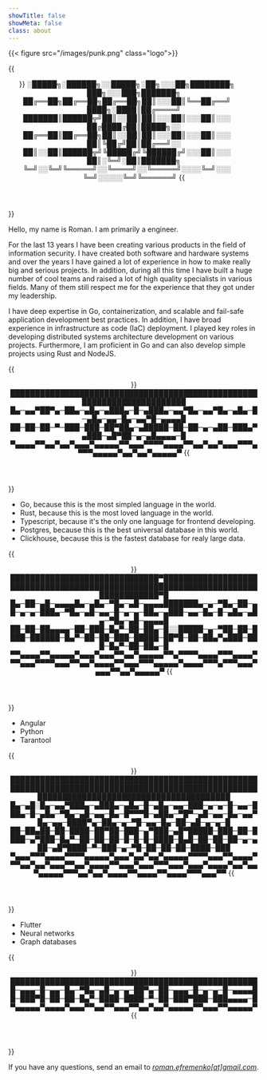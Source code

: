```yaml
---
showTitle: false
showMeta: false
class: about
---
```


{{< figure src="/images/punk.png" class="logo">}}

{{<header class="center">}}
░█████╗░██████╗░░█████╗░██╗░░░██╗████████╗  ███╗░░░███╗███████╗
██╔══██╗██╔══██╗██╔══██╗██║░░░██║╚══██╔══╝  ████╗░████║██╔════╝
███████║██████╦╝██║░░██║██║░░░██║░░░██║░░░  ██╔████╔██║█████╗░░
██╔══██║██╔══██╗██║░░██║██║░░░██║░░░██║░░░  ██║╚██╔╝██║██╔══╝░░
██║░░██║██████╦╝╚█████╔╝╚██████╔╝░░░██║░░░  ██║░╚═╝░██║███████╗
╚═╝░░╚═╝╚═════╝░░╚════╝░░╚═════╝░░░░╚═╝░░░  ╚═╝░░░░░╚═╝╚══════╝
{{</header>}}

Hello, my name is Roman. I am primarily a engineer.

For the last 13 years I have been creating various products in the field of information security.
I have created both software and hardware systems and over the years I have gained a lot of
experience in how to make really big and serious projects. In addition, during all this time I have
built a huge number of cool teams and raised a lot of high quality specialists in various fields.
Many of them still respect me for the experience that they got under my leadership.

I have deep expertise in Go, containerization, and scalable and fail-safe application development
best practices. In addition, I have broad experience in infrastructure as code (IaC) deployment.
I played key roles in developing distributed systems architecture development on various projects.
Furthermore, I am proficient in Go and can also develop simple projects using Rust and NodeJS.

{{<header>}}
███████████████████████████████████████████████████████████████████████
█▄─▄▄▀██▀▄─██▄─▄█▄─▄███▄─█─▄███▄─▄▄▀█▄─▄▄▀█▄─▄█▄─█─▄█▄─▄▄─█▄─▄▄▀█─▄▄▄▄█
██─██─██─▀─███─███─██▀██▄─▄█████─██─██─▄─▄██─███▄▀▄███─▄█▀██─▄─▄█▄▄▄▄─█
▀▄▄▄▄▀▀▄▄▀▄▄▀▄▄▄▀▄▄▄▄▄▀▀▄▄▄▀▀▀▀▄▄▄▄▀▀▄▄▀▄▄▀▄▄▄▀▀▀▄▀▀▀▄▄▄▄▄▀▄▄▀▄▄▀▄▄▄▄▄▀
{{</header>}}

<ul class="interests">
    <li><span class="interest-favorite">Go</span>, because this is the most simpled language in the world.</li>
    <li><span class="interest-favorite">Rust</span>, because this is the most loved language in the world.</li>
    <li><span class="interest-favorite">Typescript</span>, because it's the only one language for frontend developing.</li>
    <li><span class="interest-favorite">Postgres</span>, because this is the best universal database in this world.</li>
    <li><span class="interest-favorite">Clickhouse</span>, because this is the fastest database for realy large data.</li>
</ul>

{{<header>}}
██████████████████████████████▀█████████████████████████████████████████████████████████████████████████████████▀█
█▄─██─▄█─▄▄▄▄█▄─▄█▄─▀█▄─▄█─▄▄▄▄███████▄─▄─▀█▄─██─▄█─▄─▄─███▄─▀█▄─▄█─▄▄─█─▄─▄─██▄─▄███─▄▄─█▄─█─▄█▄─▄█▄─▀█▄─▄█─▄▄▄▄█
██─██─██▄▄▄▄─██─███─█▄▀─██─██▄─█░░█████─▄─▀██─██─████─██████─█▄▀─██─██─███─█████─██▀█─██─██▄▀▄███─███─█▄▀─██─██▄─█
▀▀▄▄▄▄▀▀▄▄▄▄▄▀▄▄▄▀▄▄▄▀▀▄▄▀▄▄▄▄▄▀▀▄▀▀▀▀▄▄▄▄▀▀▀▄▄▄▄▀▀▀▄▄▄▀▀▀▀▄▄▄▀▀▄▄▀▄▄▄▄▀▀▄▄▄▀▀▀▄▄▄▄▄▀▄▄▄▄▀▀▀▄▀▀▀▄▄▄▀▄▄▄▀▀▄▄▀▄▄▄▄▄▀
{{</header>}}

<ul class="interests">
    <li>Angular</li>
    <li>Python</li>
    <li>Tarantool</li>
</ul>

{{<header>}}
███████████████████████████████████████████████████████████████████████████████████████████████████████████████████████████████████████████
█▄─▄█░█▄─▄▄▀███▄─▄███▄─▄█▄─█─▄█▄─▄▄─███─▄─▄─█─▄▄─███▄─█─▄█▄─▀█▄─▄█─▄▄─█▄─█▀▀▀█─▄██▄─▀█▀─▄█─▄▄─█▄─▄▄▀█▄─▄▄─████▀▄─██▄─▄─▀█─▄▄─█▄─██─▄█─▄─▄─█
██─██▄██─██─████─██▀██─███─▄▀███─▄█▀█████─███─██─████─▄▀███─█▄▀─██─██─██─█─█─█─████─█▄█─██─██─██─▄─▄██─▄█▀████─▀─███─▄─▀█─██─██─██─████─███
▀▄▄▄▀▀▀▄▄▄▄▀▀▀▀▄▄▄▄▄▀▄▄▄▀▄▄▀▄▄▀▄▄▄▄▄▀▀▀▀▄▄▄▀▀▄▄▄▄▀▀▀▄▄▀▄▄▀▄▄▄▀▀▄▄▀▄▄▄▄▀▀▄▄▄▀▄▄▄▀▀▀▄▄▄▀▄▄▄▀▄▄▄▄▀▄▄▀▄▄▀▄▄▄▄▄▀▀▀▄▄▀▄▄▀▄▄▄▄▀▀▄▄▄▄▀▀▄▄▄▄▀▀▀▄▄▄▀▀
{{</header>}}

<ul class="interests">
    <li>Flutter</li>
    <li>Neural networks</li>
    <li>Graph databases</li>
</ul>

{{<header>}}
██████████████████████████████████████████████████
█─▄▄▄─█─▄▄─█▄─▀█▄─▄█─▄─▄─██▀▄─██─▄▄▄─█─▄─▄─█─▄▄▄▄█
█─███▀█─██─██─█▄▀─████─████─▀─██─███▀███─███▄▄▄▄─█
▀▄▄▄▄▄▀▄▄▄▄▀▄▄▄▀▀▄▄▀▀▄▄▄▀▀▄▄▀▄▄▀▄▄▄▄▄▀▀▄▄▄▀▀▄▄▄▄▄▀
{{</header>}}

If you have any questions, send an email to _[roman.efremenko[at]gmail.com](URL "mailto:roman.efremenko@gmail.com")_.